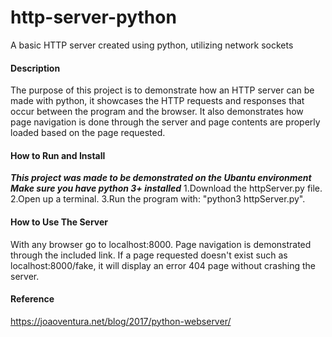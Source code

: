 # http-server-python
A basic HTTP server created using python, utilizing network sockets

#### Description
The purpose of this project is to demonstrate how an HTTP server can be made with python, it showcases the HTTP requests and responses that occur between the program and the browser. It also demonstrates how page navigation is done through the server and page contents are properly loaded based on the page requested.

#### How to Run and Install
***This project was made to be demonstrated on the Ubantu environment***
***Make sure you have python 3+ installed***
1.Download the httpServer.py file.
2.Open up a terminal.
3.Run the program with: "python3 httpServer.py".

#### How to Use The Server
With any browser go to localhost:8000.
Page navigation is demonstrated through the included link.
If a page requested doesn't exist such as localhost:8000/fake, it will display an error 404 page without crashing the server.

#### Reference
https://joaoventura.net/blog/2017/python-webserver/